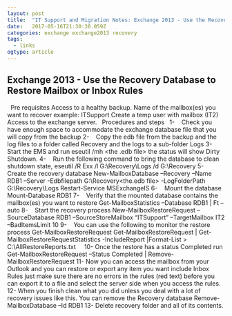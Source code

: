 ```yaml
---
layout: post 
title:  "IT Support and Migration Notes: Exchange 2013 - Use the Recovery Database to Restore Mailbox or Inbox Rules" 
date:   2017-05-16T21:30:30.059Z 
categories: exchange exchange2013 recovery
tags:
  - links
ogtype: article 
---
```


## Exchange 2013 - Use the Recovery Database to Restore Mailbox or Inbox Rules
 
Pre requisites
Access to a healthy backup.
Name of the mailbox(es) you want to recover example: ITSupport
Create a temp user with mailbox (IT2)
Access to the exchange server.
 
Procedures and steps
 
1-    Check you have enough space to accommodate the exchange database file that you will copy from the backup
2-    Copy the edb file from the backup and the log files to a folder called Recovery and the logs to a sub-folder Logs
3-    Start the EMS and run
eseutil /mh <the .edb file>
the status will show Dirty Shutdown.
4-    Run the following command to bring the database to clean shutdown state,
eseutil /R Exx /l G:\Recovery\Logs /d G:\Recovery
5-    Create the recovery database
New-MailboxDatabase –Recovery –Name RDB1 –Server <ExchangeServerName> -Edbfilepath G:\Recovery\<the.edb file> -LogFolderPath G:\Recovery\Logs
Restart-Service MSExchangeIS
6-    Mount the database
Mount-Database RDB1
7-    Verify that the mounted database contains the mailbox(es) you want to restore
Get-MailboxStatistics –Database RDB1 | Ft –auto
8-    Start the recovery process
New-MailboxRestoreRequest –SourceDatabase RDB1 –SourceStoreMailbox “ITSupport” –TargetMailbox IT2 –BadItemsLimit 10
9-    You can use the following to monitor the restore process
Get-MailboxRestoreRequest
Get-MailboxRestoreRequest | Get-MailboxRestoreRequestStatistics -IncludeReport |Format-List > C:\AllRestoreReports.txt
 
 
10- Once the restore has a status Completed run
Get-MailboxRestoreRequest –Status Completed | Remove-MailboxRestoreRequest
11- Now you can access the mailbox from your Outlook and you can restore or export any item you want include Inbox Rules just make sure there are no errors in the rules (red text) before you can export it to a file and select the server side when you access the rules.
12- When you finish clean what you did unless you deal with a lot of recovery issues like this. You can remove the Recovery database
Remove-MailboxDatabase –Id RDB1
13- Delete recovery folder and all of its contents.
